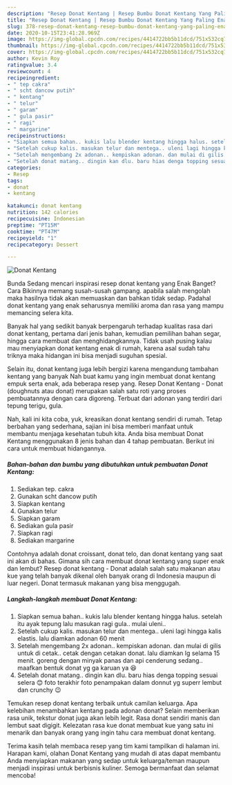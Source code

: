 ```yaml
---
description: "Resep Donat Kentang | Resep Bumbu Donat Kentang Yang Paling Enak"
title: "Resep Donat Kentang | Resep Bumbu Donat Kentang Yang Paling Enak"
slug: 378-resep-donat-kentang-resep-bumbu-donat-kentang-yang-paling-enak
date: 2020-10-15T23:41:28.969Z
image: https://img-global.cpcdn.com/recipes/4414722bb5b11dcd/751x532cq70/donat-kentang-foto-resep-utama.jpg
thumbnail: https://img-global.cpcdn.com/recipes/4414722bb5b11dcd/751x532cq70/donat-kentang-foto-resep-utama.jpg
cover: https://img-global.cpcdn.com/recipes/4414722bb5b11dcd/751x532cq70/donat-kentang-foto-resep-utama.jpg
author: Kevin Roy
ratingvalue: 3.4
reviewcount: 4
recipeingredient:
- " tep cakra"
- " scht dancow putih"
- " kentang"
- " telur"
- " garam"
- " gula pasir"
- " ragi"
- " margarine"
recipeinstructions:
- "Siapkan semua bahan.. kukis lalu blender kentang hingga halus. setelah itu ayak tepung lalu masukan ragi gula.. mulai uleni.."
- "Setelah cukup kalis. masukan telur dan mentega.. uleni lagi hingga kalis elastis. lalu diamkan adonan 60 menit"
- "Setelah mengembang 2x adonan.. kempiskan adonan. dan mulai di gilis untuk di cetak.. cetak dengan cetakan donat. lalu diamkan lg selama 15 menit. goreng dengan minyak panas dan api cenderung sedang.. maafkan bentuk donat yg ga karuan ya 😆"
- "Setelah donat matang.. dingin kan dlu. baru hias denga topping sesuai selera 😊 foto terakhir foto penampakan dalam donnut yg superr lembut dan crunchy 😉"
categories:
- Resep
tags:
- donat
- kentang

katakunci: donat kentang 
nutrition: 142 calories
recipecuisine: Indonesian
preptime: "PT15M"
cooktime: "PT47M"
recipeyield: "1"
recipecategory: Dessert

---
```



![Donat Kentang](https://img-global.cpcdn.com/recipes/4414722bb5b11dcd/751x532cq70/donat-kentang-foto-resep-utama.jpg)

Bunda Sedang mencari inspirasi resep donat kentang yang Enak Banget? Cara Bikinnya memang susah-susah gampang. apabila salah mengolah maka hasilnya tidak akan memuaskan dan bahkan tidak sedap. Padahal donat kentang yang enak seharusnya memiliki aroma dan rasa yang mampu memancing selera kita.

Banyak hal yang sedikit banyak berpengaruh terhadap kualitas rasa dari donat kentang, pertama dari jenis bahan, kemudian pemilihan bahan segar, hingga cara membuat dan menghidangkannya. Tidak usah pusing kalau mau menyiapkan donat kentang enak di rumah, karena asal sudah tahu triknya maka hidangan ini bisa menjadi suguhan spesial.

Selain itu, donat kentang juga lebih bergizi karena mengandung tambahan kentang yang banyak Nah buat kamu yang ingin membuat donat kentang empuk serta enak, ada beberapa resep yang. Resep Donat Kentang - Donat (doughnuts atau donat) merupakan salah satu roti yang proses pembuatannya dengan cara digoreng. Terbuat dari adonan yang terdiri dari tepung terigu, gula.


Nah, kali ini kita coba, yuk, kreasikan donat kentang sendiri di rumah. Tetap berbahan yang sederhana, sajian ini bisa memberi manfaat untuk membantu menjaga kesehatan tubuh kita. Anda bisa membuat Donat Kentang menggunakan 8 jenis bahan dan 4 tahap pembuatan. Berikut ini cara untuk membuat hidangannya.

<!--inarticleads1-->

##### Bahan-bahan dan bumbu yang dibutuhkan untuk pembuatan Donat Kentang:

1. Sediakan  tep. cakra
1. Gunakan  scht dancow putih
1. Siapkan  kentang
1. Gunakan  telur
1. Siapkan  garam
1. Sediakan  gula pasir
1. Siapkan  ragi
1. Sediakan  margarine


Contohnya adalah donat croissant, donat telo, dan donat kentang yang saat ini akan di bahas. Gimana sih cara membuat donat kentang yang super enak dan lembut? Resep donat kentang - Donat adalah salah satu makanan atau kue yang telah banyak dikenal oleh banyak orang di Indonesia maupun di luar negeri. Donat termasuk makanan yang bisa menggugah. 

<!--inarticleads2-->

##### Langkah-langkah membuat Donat Kentang:

1. Siapkan semua bahan.. kukis lalu blender kentang hingga halus. setelah itu ayak tepung lalu masukan ragi gula.. mulai uleni..
1. Setelah cukup kalis. masukan telur dan mentega.. uleni lagi hingga kalis elastis. lalu diamkan adonan 60 menit
1. Setelah mengembang 2x adonan.. kempiskan adonan. dan mulai di gilis untuk di cetak.. cetak dengan cetakan donat. lalu diamkan lg selama 15 menit. goreng dengan minyak panas dan api cenderung sedang.. maafkan bentuk donat yg ga karuan ya 😆
1. Setelah donat matang.. dingin kan dlu. baru hias denga topping sesuai selera 😊 foto terakhir foto penampakan dalam donnut yg superr lembut dan crunchy 😉


Temukan resep donat kentang terbaik untuk camilan keluarga. Apa kelebihan menambahkan kentang pada adonan donat? Selain memberikan rasa unik, tekstur donat juga akan lebih legit. Rasa donat sendiri manis dan lembut saat digigit. Kelezatan rasa kue donat membuat kue yang satu ini menarik dan banyak orang yang ingin tahu cara membuat donat kentang. 

Terima kasih telah membaca resep yang tim kami tampilkan di halaman ini. Harapan kami, olahan Donat Kentang yang mudah di atas dapat membantu Anda menyiapkan makanan yang sedap untuk keluarga/teman maupun menjadi inspirasi untuk berbisnis kuliner. Semoga bermanfaat dan selamat mencoba!
